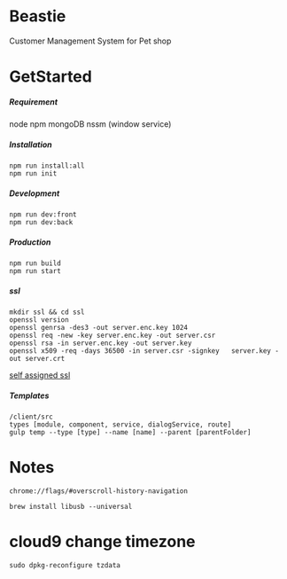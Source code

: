# Beastie
Customer Management System for Pet shop

# GetStarted
##### Requirement
node
npm
mongoDB
nssm (window service)

##### Installation
```
npm run install:all
npm run init
```
##### Development
```
npm run dev:front
npm run dev:back
```
##### Production
```
npm run build
npm run start
```

##### ssl
```
mkdir ssl && cd ssl  
openssl version  
openssl genrsa -des3 -out server.enc.key 1024  
openssl req -new -key server.enc.key -out server.csr  
openssl rsa -in server.enc.key -out server.key  
openssl x509 -req -days 36500 -in server.csr -signkey   server.key -out server.crt  
```
[self assigned ssl](http://stackoverflow.com/questions/7580508/getting-chrome-to-accept-self-signed-localhost-certificate)

##### Templates
```
/client/src
types [module, component, service, dialogService, route]
gulp temp --type [type] --name [name] --parent [parentFolder]
```

# Notes
```
chrome://flags/#overscroll-history-navigation
```
```
brew install libusb --universal
```

# cloud9 change timezone
```
sudo dpkg-reconfigure tzdata
```
